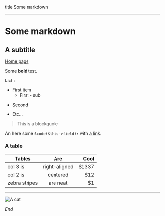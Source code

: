 
title   Some markdown

---

Some markdown
=============

A subtitle
----------

[Home page](home)

Some **bold** test.

List :

* First item
  * First - sub
- Second
+ Etc...

> This is a blockquote

An here some `$code($this->field);` with [a link](http://wikipedia.org).

### A table

| Tables        | Are           | Cool  |
| ------------- |:-------------:| -----:|
| col 3 is      | right-aligned | $1337 |
| col 2 is      | centered      |   $12 |
| zebra stripes | are neat      |    $1 |

---------------

![A cat](cat.jpg)

*End*
